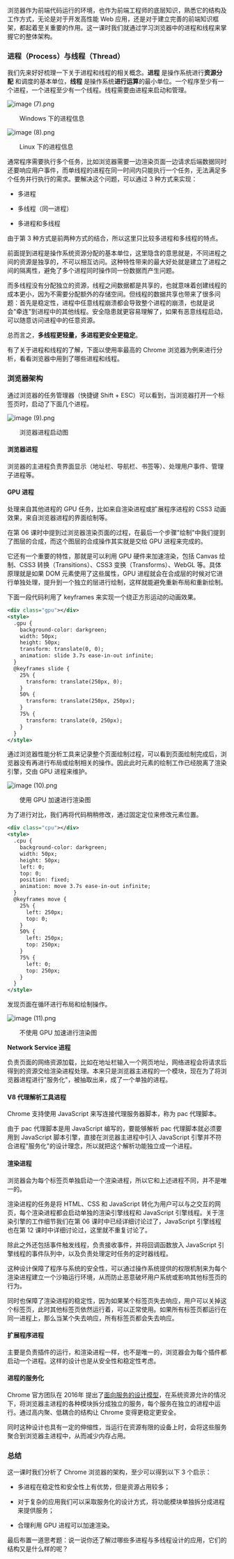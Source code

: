 浏览器作为前端代码运行的环境，也作为前端工程师的底层知识，熟悉它的结构及工作方式，无论是对于开发高性能 Web 应用，还是对于建立完善的前端知识框架，都起着至关重要的作用。这一课时我们就通过学习浏览器中的进程和线程来掌握它的整体架构。

### 进程（Process）与线程（Thread）

我们先来好好梳理一下关于进程和线程的相关概念。**进程** 是操作系统进行**资源分配** 和调度的基本单位，**线程** 是操作系统**进行运算**的最小单位。一个程序至少有一个进程，一个进程至少有一个线程。线程需要由进程来启动和管理。

![image (7).png](https://s0.lgstatic.com/i/image/M00/29/11/CgqCHl75yNOASzO5AABzFfz1nN0731.png)  

　　Windows 下的进程信息

![image (8).png](https://s0.lgstatic.com/i/image/M00/29/06/Ciqc1F75yOeAKk_WAABFeE0vWT8953.png)  

　　Linux 下的进程信息

通常程序需要执行多个任务，比如浏览器需要一边渲染页面一边请求后端数据同时还要响应用户事件，而单线程的进程在同一时间内只能执行一个任务，无法满足多个任务并行执行的需求。要解决这个问题，可以通过 3 种方式来实现：

* 多进程

* 多线程（同一进程）

* 多进程和多线程

由于第 3 种方式是前两种方式的结合，所以这里只比较多进程和多线程的特点。

前面提到进程是操作系统资源分配的基本单位，这里隐含的意思就是，不同进程之间的资源是独享的，不可以相互访问。这种特性带来的最大好处就是建立了进程之间的隔离性，避免了多个进程同时操作同一份数据而产生问题。

而多线程没有分配独立的资源，线程之间数据都是共享的，也就意味着创建线程的成本更小，因为不需要分配额外的存储空间。但线程的数据共享也带来了很多问题：首先是稳定性，进程中任意线程崩溃都会导致整个进程的崩溃，也就是说会"牵连"到进程中的其他线程。安全隐患就更容易理解了，如果有恶意线程启动，可以随意访问进程中的任意资源。

总而言之，**多线程更轻量，多进程更安全更稳定**。

有了关于进程和线程的了解，下面以使用率最高的 Chrome 浏览器为例来进行分析，看看浏览器中用到了哪些进程和线程。

### 浏览器架构

通过浏览器的任务管理器（快捷键 Shift + ESC）可以看到，当浏览器打开一个标签页时，启动了下面几个进程。

![image (9).png](https://s0.lgstatic.com/i/image/M00/29/06/Ciqc1F75yPWAcTNpAABoToqDfx4887.png)  

　　浏览器进程启动图

#### 浏览器进程

浏览器的主进程负责界⾯显⽰（地址栏、导航栏、书签等）、处理用户事件、管理⼦进程等。

#### GPU 进程

处理来自其他进程的 GPU 任务，比如来自渲染进程或扩展程序进程的 CSS3 动画效果，来自浏览器进程的界面绘制等。

在第 06 课时中提到过浏览器渲染页面的过程，在最后一个步骤"绘制"中我们提到了图层的合成，而这个图层的合成操作其实就是交给 GPU 进程来完成的。

它还有一个重要的特性，那就是可以利用 GPU 硬件来加速渲染，包括 Canvas 绘制、CSS3 转换（Transitions）、CSS3 变换（Transforms）、WebGL 等。具体原理就是如果 DOM 元素使用了这些属性，GPU 进程就会在合成层的时候对它进行单独处理，提升到一个独立的层进行绘制，这样就能避免重新布局和重新绘制。

下面一段代码利用了 keyframes 来实现一个绕正方形运动的动画效果。

```xml
<div class="gpu"></div>
<style>
  .gpu {
    background-color: darkgreen;
    width: 50px;
    height: 50px;
    transform: translate(0, 0);
    animation: slide 3.7s ease-in-out infinite;
  }
  @keyframes slide {
    25% {
      transform: translate(250px, 0);
    }
    50% {
      transform: translate(250px, 250px);
    }
    75% {
      transform: translate(0, 250px);
    }
  }
</style>
```

通过浏览器性能分析工具来记录整个页面绘制过程，可以看到页面绘制完成后，浏览器没有再进行布局或绘制相关的操作。因此此时元素的绘制工作已经脱离了渲染引擎，交由 GPU 进程来维护。

![image (10).png](https://s0.lgstatic.com/i/image/M00/29/12/CgqCHl75yP6AZbcnAABVpE0iXCY958.png)  

　　使用 GPU 加速进行渲染图

为了进行对比，我们再将代码稍稍修改，通过固定定位来修改元素位置。

```xml
<div class="cpu"></div>
<style>
  .cpu {
    background-color: darkgreen;
    width: 50px;
    height: 50px;
    left: 0;
    top: 0;
    position: fixed;
    animation: move 3.7s ease-in-out infinite;
  }
  @keyframes move {
    25% {
      left: 250px;
      top: 0;
    }
    50% {
      left: 250px;
      top: 250px;
    }
    75% {
      left: 0;
      top: 250px;
    }
  }
</style>
```

发现页面在循环进行布局和绘制操作。

![image (11).png](https://s0.lgstatic.com/i/image/M00/29/06/Ciqc1F75yQmAeLhpAABTOiBQjDo080.png)  

　　不使用 GPU 加速进行渲染图

**Network Service 进程**

负责⻚⾯的⽹络资源加载，比如在地址栏输入一个网页地址，网络进程会将请求后得到的资源交给渲染进程处理。本来只是浏览器主进程的一个模块，现在为了将浏览器进程进行"服务化"，被抽取出来，成了一个单独的进程。

#### **V8 代理解析工具进程**

Chrome 支持使用 JavaScript 来写连接代理服务器脚本，称为 pac 代理脚本。

由于 pac 代理脚本是用 JavaScript 编写的，要能够解析 pac 代理脚本就必须要用到 JavaScript 脚本引擎，直接在浏览器主进程中引入 JavaScript 引擎并不符合进程"服务化"的设计理念，所以就把这个解析功能独立成一个进程。

#### 渲染进程

浏览器会为每个标签页单独启动一个渲染进程，所以它和上述进程不同，并不是唯一的。

渲染进程的任务是将 HTML、CSS 和 JavaScript 转化为⽤户可以与之交互的网页，每个渲染进程都会启动单独的渲染引擎线程和 JavaScript 引擎线程。关于渲染引擎的工作细节我们在第 06 课时中已经详细讨论过了，JavaScript 引擎线程也在第 12 课时中详细讨论过，这里就不重复讨论了。

除此之外还包括事件触发线程，负责接收事件，并将回调函数放入 JavaScript 引擎线程的事件队列中，以及负责处理定时任务的定时器线程。

这种设计保障了程序与系统的安全性，可以通过操作系统提供的权限机制来为每个渲染进程建立一个沙箱运行环境，从而防止恶意破坏用户系统或影响其他标签页的行为。

同时也保障了渲染进程的稳定性，因为如果某个标签页失去响应，用户可以关掉这个标签页，此时其他标签页依然运行着，可以正常使用。如果所有标签页都运行在同一进程上，那么当某个失去响应，所有标签页都会失去响应。

#### 扩展程序进程

主要是负责插件的运⾏，和渲染进程一样，也不是唯一的，浏览器会为每个插件都启动一个进程。这样的设计也是从安全性和稳定性考虑。

#### 进程的服务化

Chrome 官方团队在 2016年 提出了[面向服务的设计模型](https://docs.google.com/document/d/15I7sQyQo6zsqXVNAlVd520tdGaS8FCicZHrN0yRu-oU/edit#heading=h.cyhu8vkfrzar)，在系统资源允许的情况下，将浏览器主进程的各种模块拆分成独⽴的服务，每个服务在独立的进程中运行。通过高内聚、低耦合的结构让 Chrome 变得更稳定更安全。

同时这种设计也具有一定的伸缩性，当运行在资源有限的设备上时，会将这些服务聚合到浏览器主进程中，从而减少内存占用。

### 总结

这一课时我们分析了 Chrome 浏览器的架构，至少可以得到以下 3 个启示：

* 多进程在稳定性和安全性上有优势，但是资源占用较多；

* 对于复杂的应用我们可以采取服务化的设计方式，将功能模块单独拆分成进程来提供服务；

* 合理利用 GPU 进程可以加速渲染。

最后布置一道思考题：说一说你还了解过哪些多进程与多线程设计的应用，它们的结构又是什么样的呢？

